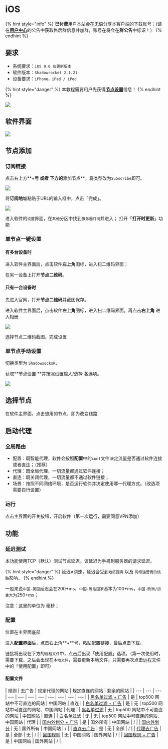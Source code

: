 # iOS

{% hint style="info" %}
**已付费**用户本站会在无偿分享本客户端的下载账号；\(请在[**用户中心**](http://ssr.hentaiworld.cc/)的公告中获取售后群信息并加群，账号在将会在**群公告**中标识！）
{% endhint %}

## 要求

* 系统要求：`iOS 9.0 及更新版本`
* 软件版本：`Shadowrocket 2.1.21`
* 设备要求：`iPhone，iPad / iPod `

{% hint style="danger" %}
本教程需要用户先获得[**节点设置**](https://docs.hentaiworld.cc/tutorial/settinginfo)信息！
{% endhint %}

![](../.gitbook/assets/ios.png)

## 软件界面

![](../.gitbook/assets/ios2%20%281%29.png)

## 节点添加

### 订阅链接

点击右上方**+**号 或者 下方的**添加节点**，将类型改为`Subscribe`即可。

![](../.gitbook/assets/ios4.png)

将**订阅地址**粘贴于URL的输入框中，点击「完成」。

![](../.gitbook/assets/ios6.png)

进入软件的`设置`界面，在`其他`分区中找到`服务器订阅`并进入；  打开「**打开时更新**」功能

### 单节点一键设置

#### 有多台设备时

进入软件主界面后，点击软件**左上角**图标，进入扫二维码界面；

在另一设备上打开**节点二维码**。

#### 只有一台设备时

先进入官网，打开**节点二维码**并截图保存。

进入软件主界面后，点击软件**左上角**图标，进入扫二维码界面。再点击**右上角** 进入相册

![](../.gitbook/assets/ios3.png)

选择节点二维码截图，完成设置

### 单节点手动设置

切换类型为 `ShadowsocksR`，

获取**节点设置 **并按照设置输入/选择 各选项。

![](../.gitbook/assets/ios5.png)

## 选择节点

在软件主界面，点击想用的节点，即为改变线路

## 启动代理

### 全局路由

* 配置：既智能代理，软件会按照**配置**中的`conf`文件决定流量是否通过软件连接或者直连；（推荐）
* 代理：既全局代理，一切流量都通过软件连接；
* 直连：既关闭代理，一切流量都不通过软件链接；
* 场景：按照不同网络环境，是否运行软件并决定使用哪一代理方式。（改选项需要自行设置）

### 运行

点击主界面的开关按钮，开启软件（第一次运行，需要同意VPN添加）

## 功能

### 延迟测试

本功能使用TCP（默认）测试节点延迟。该延迟为手机到服务器的请求延迟。

{% hint style="danger" %}
延迟≠网速，延迟会受到`地区距离` 以及 `网络运营商的线路`影响。
{% endhint %}

一般来说`中国-美国`延迟会在200+ms，`中国-周边国家`基本为100+ms，`中国-欧洲/加拿大`为250+ms；

注意：这里的单位为 毫秒；

### 配置

位置在主界面底部

进入**配置界面**后，点击右上角**+**号，粘贴配置链接，最后点击下载。

链接将出现在下方的`远程文件`中，点击后出现「使用配置」选项。（第一次使用时，需要下载，之后会出现在`本地文件`，需要更新本地文件，只需要再次点击远程文件中的「使用配置」即可）

#### 配置文件

| 规则 | 去广告 | 规定代理的网站 | 规定直连的网站 | 剩余的网站 |
| --- | --- | --- | --- | --- | --- | --- | --- | --- | --- | --- |
| [黑名单过滤 + 广告](https://raw.githubusercontent.com/h2y/Shadowrocket-ADBlock-Rules/master/sr_top500_banlist_ad.conf) | 是 | top500 网站中不可直连的网站 | 中国网站 | 直连 |
| [白名单过滤 + 广告](https://raw.githubusercontent.com/h2y/Shadowrocket-ADBlock-Rules/master/sr_top500_whitelist_ad.conf) | 是 | 无 | top500 网站中可直连的网站、中国网站 | 代理 |
| [黑名单过滤](https://raw.githubusercontent.com/h2y/Shadowrocket-ADBlock-Rules/master/sr_top500_banlist.conf) | 无 | top500 网站中不可直连的网站 | 中国网站 | 直连 |
| [白名单过滤](https://raw.githubusercontent.com/h2y/Shadowrocket-ADBlock-Rules/master/sr_top500_whitelist.conf) | 无 | 无 | top500 网站中可直连的网站、中国网站 | 代理 |
| [国内外划分 + 广告](https://raw.githubusercontent.com/h2y/Shadowrocket-ADBlock-Rules/master/sr_cnip_ad.conf) | 是 | 国外所有 | 中国网站 | / |
| [国内外划分](https://raw.githubusercontent.com/h2y/Shadowrocket-ADBlock-Rules/master/sr_cnip.conf) | 无 | 国外所有 | 中国网站 | / |
| [直连去广告](https://raw.githubusercontent.com/h2y/Shadowrocket-ADBlock-Rules/master/sr_direct_banad.conf) | 是 | 无 | 全部 | / |
| [代理去广告](https://raw.githubusercontent.com/h2y/Shadowrocket-ADBlock-Rules/master/sr_proxy_banad.conf) | 是 | 全部 | 无 | / |
| [回国规则](https://raw.githubusercontent.com/h2y/Shadowrocket-ADBlock-Rules/master/sr_backcn.conf) | 无 | 中国网站 | 国外网站 | / |
| [回国规则 + 广告](https://raw.githubusercontent.com/h2y/Shadowrocket-ADBlock-Rules/master/sr_backcn_ad.conf) | 是 | 中国网站 | 国外网站 | / |




